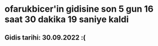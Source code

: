 # ofarukbicer'in gidisine son 5 gun 16 saat 30 dakika 19 saniye kaldi

## Gidis tarihi: 30.09.2022 :(